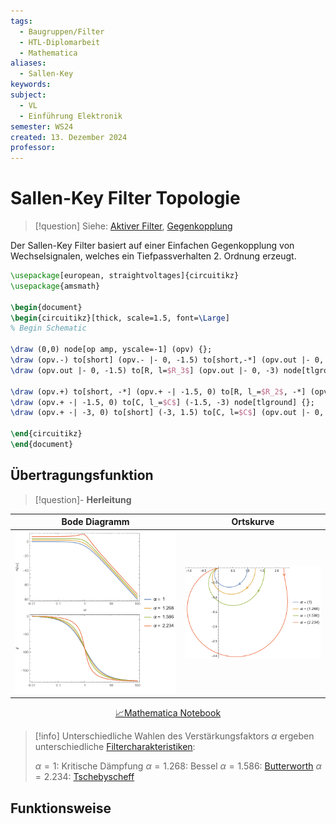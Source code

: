 ```yaml
---
tags:
  - Baugruppen/Filter
  - HTL-Diplomarbeit
  - Mathematica
aliases:
  - Sallen-Key
keywords: 
subject:
  - VL
  - Einführung Elektronik
semester: WS24
created: 13. Dezember 2024
professor:
---
```

 

# Sallen-Key Filter Topologie

> [!question] Siehe: [Aktiver Filter](Aktiver%20Filter.md), [Gegenkopplung](Kopplungsarten.md)


Der Sallen-Key Filter basiert auf einer Einfachen Gegenkopplung von Wechselsignalen, welches ein Tiefpassverhalten 2. Ordnung erzeugt. 

```tikz
\usepackage[european, straightvoltages]{circuitikz}
\usepackage{amsmath}

\begin{document}
\begin{circuitikz}[thick, scale=1.5, font=\Large]
% Begin Schematic

\draw (0,0) node[op amp, yscale=-1] (opv) {};
\draw (opv.-) to[short] (opv.- |- 0, -1.5) to[short,-*] (opv.out |- 0, -1.5) to[R, l_=$(\alpha-1)\cdot R_3$] ++(0,1.5) to[short, *-] (opv.out) to[short,-o] ++(1,0) node[right] {$U_A$};
\draw (opv.out |- 0, -1.5) to[R, l=$R_3$] (opv.out |- 0, -3) node[tlground] {};

\draw (opv.+) to[short, -*] (opv.+ -| -1.5, 0) to[R, l_=$R_2$, -*] (opv.+ -| -3, 0) to[R, l_=$R_1$, -o] ++(-1.5,0) node[left] {$U_E$};
\draw (opv.+ -| -1.5, 0) to[C, l_=$C$] (-1.5, -3) node[tlground] {};
\draw (opv.+ -| -3, 0) to[short] (-3, 1.5) to[C, l=$C$] (opv.out |- 0, 1.5) to[short] (opv.out);

\end{circuitikz}
\end{document}
```

## Übertragungsfunktion

> [!question]- **Herleitung**

|                    Bode Diagramm                     |                        Ortskurve                         |
|:----------------------------------------------------:|:--------------------------------------------------------:|
| ![600](/Hardwareentwicklung/assets/59_SallenKey.png) | ![Sallen_Key_Ortskurve](assets/Sallen_Key_Ortskurve.png) |

<center><a href="./assets/SallenKey.nb" class="internal-link">📈Mathematica Notebook</a></center>


> [!info] Unterschiedliche Wahlen des Verstärkungsfaktors $\alpha$ ergeben unterschiedliche [Filtercharakteristiken](Aktiver%20Filter.md#Filter%20Charakteristiken):
> 
> $\alpha=1$: Kritische Dämpfung
> $\alpha = 1.268$: Bessel
> $\alpha = 1.586$: [Butterworth](Butterworth%20Filter%20Charakteristik.md)
> $\alpha=2.234$: [Tschebyscheff](Tscheybyscheff%20Filter%20Charakteristik.md)

## Funktionsweise